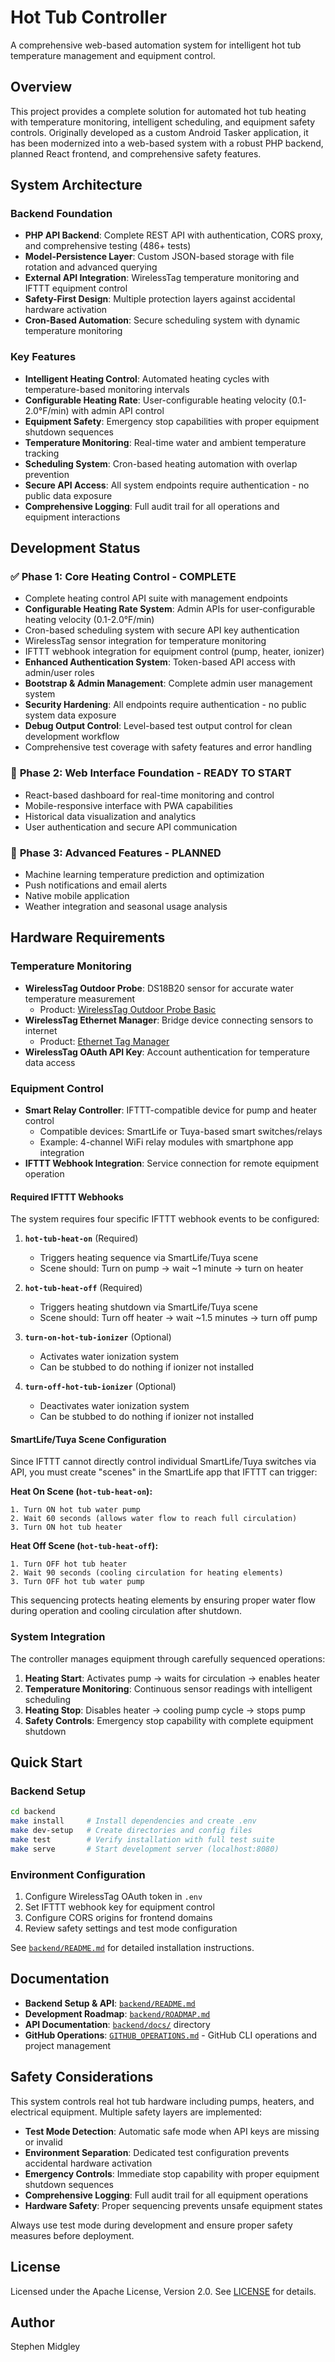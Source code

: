 # Hot Tub Controller

A comprehensive web-based automation system for intelligent hot tub temperature management and equipment control.

## Overview

This project provides a complete solution for automated hot tub heating with temperature monitoring, intelligent scheduling, and equipment safety controls. Originally developed as a custom Android Tasker application, it has been modernized into a web-based system with a robust PHP backend, planned React frontend, and comprehensive safety features.

## System Architecture

### Backend Foundation
- **PHP API Backend**: Complete REST API with authentication, CORS proxy, and comprehensive testing (486+ tests)
- **Model-Persistence Layer**: Custom JSON-based storage with file rotation and advanced querying
- **External API Integration**: WirelessTag temperature monitoring and IFTTT equipment control
- **Safety-First Design**: Multiple protection layers against accidental hardware activation
- **Cron-Based Automation**: Secure scheduling system with dynamic temperature monitoring

### Key Features
- **Intelligent Heating Control**: Automated heating cycles with temperature-based monitoring intervals
- **Configurable Heating Rate**: User-configurable heating velocity (0.1-2.0°F/min) with admin API control
- **Equipment Safety**: Emergency stop capabilities with proper equipment shutdown sequences
- **Temperature Monitoring**: Real-time water and ambient temperature tracking
- **Scheduling System**: Cron-based heating automation with overlap prevention
- **Secure API Access**: All system endpoints require authentication - no public data exposure
- **Comprehensive Logging**: Full audit trail for all operations and equipment interactions

## Development Status

### ✅ **Phase 1: Core Heating Control - COMPLETE**
- Complete heating control API suite with management endpoints
- **Configurable Heating Rate System**: Admin APIs for user-configurable heating velocity (0.1-2.0°F/min)
- Cron-based scheduling system with secure API key authentication  
- WirelessTag sensor integration for temperature monitoring
- IFTTT webhook integration for equipment control (pump, heater, ionizer)
- **Enhanced Authentication System**: Token-based API access with admin/user roles
- **Bootstrap & Admin Management**: Complete admin user management system
- **Security Hardening**: All endpoints require authentication - no public system data exposure
- **Debug Output Control**: Level-based test output control for clean development workflow
- Comprehensive test coverage with safety features and error handling

### 🎯 **Phase 2: Web Interface Foundation - READY TO START**
- React-based dashboard for real-time monitoring and control
- Mobile-responsive interface with PWA capabilities
- Historical data visualization and analytics
- User authentication and secure API communication

### 📅 **Phase 3: Advanced Features - PLANNED** 
- Machine learning temperature prediction and optimization
- Push notifications and email alerts
- Native mobile application
- Weather integration and seasonal usage analysis

## Hardware Requirements

### Temperature Monitoring
- **WirelessTag Outdoor Probe**: DS18B20 sensor for accurate water temperature measurement
  - Product: [WirelessTag Outdoor Probe Basic](https://store.wirelesstag.net/products/outdoor-probe-basic)
- **WirelessTag Ethernet Manager**: Bridge device connecting sensors to internet
  - Product: [Ethernet Tag Manager](https://store.wirelesstag.net/products/ethernet-tag-manager)
- **WirelessTag OAuth API Key**: Account authentication for temperature data access

### Equipment Control
- **Smart Relay Controller**: IFTTT-compatible device for pump and heater control
  - Compatible devices: SmartLife or Tuya-based smart switches/relays
  - Example: 4-channel WiFi relay modules with smartphone app integration
- **IFTTT Webhook Integration**: Service connection for remote equipment operation

#### Required IFTTT Webhooks
The system requires four specific IFTTT webhook events to be configured:

1. **`hot-tub-heat-on`** (Required)
   - Triggers heating sequence via SmartLife/Tuya scene
   - Scene should: Turn on pump → wait ~1 minute → turn on heater
   
2. **`hot-tub-heat-off`** (Required) 
   - Triggers heating shutdown via SmartLife/Tuya scene
   - Scene should: Turn off heater → wait ~1.5 minutes → turn off pump

3. **`turn-on-hot-tub-ionizer`** (Optional)
   - Activates water ionization system
   - Can be stubbed to do nothing if ionizer not installed

4. **`turn-off-hot-tub-ionizer`** (Optional)
   - Deactivates water ionization system
   - Can be stubbed to do nothing if ionizer not installed

#### SmartLife/Tuya Scene Configuration
Since IFTTT cannot directly control individual SmartLife/Tuya switches via API, you must create "scenes" in the SmartLife app that IFTTT can trigger:

**Heat On Scene (`hot-tub-heat-on`):**
```
1. Turn ON hot tub water pump
2. Wait 60 seconds (allows water flow to reach full circulation)  
3. Turn ON hot tub heater
```

**Heat Off Scene (`hot-tub-heat-off`):**
```
1. Turn OFF hot tub heater
2. Wait 90 seconds (cooling circulation for heating elements)
3. Turn OFF hot tub water pump  
```

This sequencing protects heating elements by ensuring proper water flow during operation and cooling circulation after shutdown.

### System Integration
The controller manages equipment through carefully sequenced operations:
1. **Heating Start**: Activates pump → waits for circulation → enables heater
2. **Temperature Monitoring**: Continuous sensor readings with intelligent scheduling
3. **Heating Stop**: Disables heater → cooling pump cycle → stops pump
4. **Safety Controls**: Emergency stop capability with complete equipment shutdown

## Quick Start

### Backend Setup
```bash
cd backend
make install     # Install dependencies and create .env
make dev-setup   # Create directories and config files
make test        # Verify installation with full test suite
make serve       # Start development server (localhost:8080)
```

### Environment Configuration
1. Configure WirelessTag OAuth token in `.env`
2. Set IFTTT webhook key for equipment control  
3. Configure CORS origins for frontend domains
4. Review safety settings and test mode configuration

See [`backend/README.md`](./backend/README.md) for detailed installation instructions.

## Documentation
- **Backend Setup & API**: [`backend/README.md`](./backend/README.md)
- **Development Roadmap**: [`backend/ROADMAP.md`](./backend/ROADMAP.md) 
- **API Documentation**: [`backend/docs/`](./backend/docs/) directory
- **GitHub Operations**: [`GITHUB_OPERATIONS.md`](./GITHUB_OPERATIONS.md) - GitHub CLI operations and project management

## Safety Considerations

This system controls real hot tub hardware including pumps, heaters, and electrical equipment. Multiple safety layers are implemented:

- **Test Mode Detection**: Automatic safe mode when API keys are missing or invalid
- **Environment Separation**: Dedicated test configuration prevents accidental hardware activation  
- **Emergency Controls**: Immediate stop capability with proper equipment shutdown sequences
- **Comprehensive Logging**: Full audit trail for all equipment operations
- **Hardware Safety**: Proper sequencing prevents unsafe equipment states

Always use test mode during development and ensure proper safety measures before deployment.

## License

Licensed under the Apache License, Version 2.0. See [LICENSE](LICENSE) for details.

## Author

Stephen Midgley